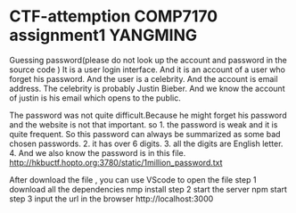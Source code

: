 # CTF-attemption COMP7170 assignment1 YANGMING 
Guessing password(please do not look up the account and password in the source code )
It is a user login interface. And it is an account of a user who forget his password.
And the user is a celebrity. And the account is email address. The celebrity is probably Justin Bieber.
And we know the account of justin is his email which opens to the public.

The password was not quite difficult.Because he might forget his password and the website is not that important.
so 1. the password is weak and it is quite frequent. So this password can always be summarized as some bad chosen passwords.
2. it has over 6 digits.
3. all the digits are English letter.
4. And we also know the password is in this file.   http://hkbuctf.hopto.org:3780/static/1million_password.txt


After download the file , you can use VScode to open the file
step 1 download all the dependencies 
 nmp install 
step 2 start the server
 npm start
step 3 input the url in the browser
 http://localhost:3000
 

